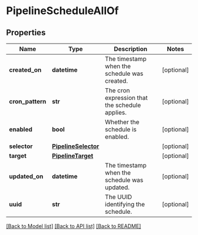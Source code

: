 # PipelineScheduleAllOf

## Properties
Name | Type | Description | Notes
------------ | ------------- | ------------- | -------------
**created_on** | **datetime** | The timestamp when the schedule was created. | [optional] 
**cron_pattern** | **str** | The cron expression that the schedule applies. | [optional] 
**enabled** | **bool** | Whether the schedule is enabled. | [optional] 
**selector** | [**PipelineSelector**](PipelineSelector.md) |  | [optional] 
**target** | [**PipelineTarget**](PipelineTarget.md) |  | [optional] 
**updated_on** | **datetime** | The timestamp when the schedule was updated. | [optional] 
**uuid** | **str** | The UUID identifying the schedule. | [optional] 

[[Back to Model list]](../README.md#documentation-for-models) [[Back to API list]](../README.md#documentation-for-api-endpoints) [[Back to README]](../README.md)


